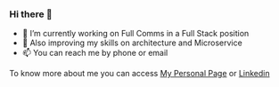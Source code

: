### Hi there 👋

- 🔭 I’m currently working on Full Comms in a Full Stack position
- 🌱 Also improving my skills on architecture and Microservice
- 📫 You can reach me by phone or email

To know more about me you can access [My Personal Page](https://lfrichter.github.io/fernando.richter/) or [Linkedin](https://www.linkedin.com/in/lfrichter/)
